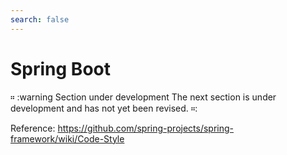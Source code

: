 ```yaml
---
search: false
---
```


# Spring Boot

። :warning Section under development
The next section is under development and has not yet been revised.
።:


Reference:
https://github.com/spring-projects/spring-framework/wiki/Code-Style